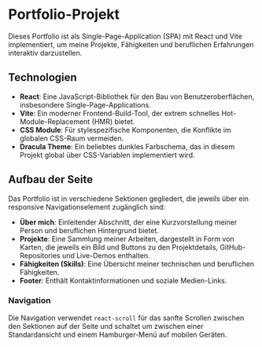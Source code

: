 # Portfolio-Projekt

Dieses Portfolio ist als Single-Page-Application (SPA) mit React und Vite implementiert, um meine Projekte, Fähigkeiten und beruflichen Erfahrungen interaktiv darzustellen.

## Technologien

- **React**: Eine JavaScript-Bibliothek für den Bau von Benutzeroberflächen, insbesondere Single-Page-Applications.
- **Vite**: Ein moderner Frontend-Build-Tool, der extrem schnelles Hot-Module-Replacement (HMR) bietet.
- **CSS Module**: Für stylespezifische Komponenten, die Konflikte im globalen CSS-Raum vermeiden.
- **Dracula Theme**: Ein beliebtes dunkles Farbschema, das in diesem Projekt global über CSS-Variablen implementiert wird.

## Aufbau der Seite

Das Portfolio ist in verschiedene Sektionen gegliedert, die jeweils über ein responsive Navigationselement zugänglich sind:

- **Über mich**: Einleitender Abschnitt, der eine Kurzvorstellung meiner Person und beruflichen Hintergrund bietet.
- **Projekte**: Eine Sammlung meiner Arbeiten, dargestellt in Form von Karten, die jeweils ein Bild und Buttons zu den Projektdetails, GitHub-Repositories und Live-Demos enthalten.
- **Fähigkeiten (Skills)**: Eine Übersicht meiner technischen und beruflichen Fähigkeiten.
- **Footer**: Enthält Kontaktinformationen und soziale Medien-Links.

### Navigation

Die Navigation verwendet `react-scroll` für das sanfte Scrollen zwischen den Sektionen auf der Seite und schaltet um zwischen einer Standardansicht und einem Hamburger-Menü auf mobilen Geräten.
